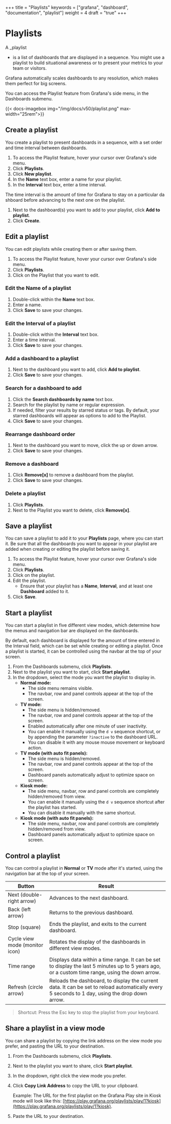 +++
title = "Playlists"
keywords = ["grafana", "dashboard", "documentation", "playlist"]
weight = 4
draft = "true"
+++


# Playlists

A _playlist
- is a list of dashboards that are displayed in a sequence. You might use a playlist to build situational awareness or to present your metrics to your team or visitors.

Grafana automatically scales dashboards to any resolution, which makes them perfect for big screens.

You can access the Playlist feature from Grafana's side menu, in the Dashboards submenu.

{{< docs-imagebox img="/img/docs/v50/playlist.png" max-width="25rem">}}

## Create a playlist

You create a playlist to present dashboards in a sequence, with a set order and time interval between dashboards.

1. To access the Playlist feature, hover your cursor over Grafana's side menu.
1. Click **Playlists**.
1. Click **New playlist**.
1. In the **Name** text box, enter a name for your playlist.
1. In the **Interval** text box, enter a time interval.

The time interval is the amount of time for Grafana to stay on a particular dashboard before advancing to the next one on the playlist.

1. Next to the dashboard(s) you want to add to your playlist, click **Add to playlist**.
1. Click **Create**.

## Edit a playlist

You can edit playlists while creating them or after saving them.

1. To access the Playlist feature, hover your cursor over Grafana's side menu.
1. Click **Playlists**.
1. Click on the Playlist that you want to edit.

### Edit the Name of a playlist

1. Double-click within the **Name** text box.
1. Enter a name.
1. Click **Save** to save your changes.

### Edit the Interval of a playlist

1. Double-click within the **Interval** text box.
1. Enter a time interval.
1. Click **Save** to save your changes.

### Add a dashboard to a playlist

1. Next to the dashboard you want to add, click **Add to playlist**.
1. Click **Save** to save your changes.

### Search for a dashboard to add

1. Click the **Search dashboards by name** text box.
1. Search for the playlist by name or regular expression.
1. If needed, filter your results by starred status or tags.
   By default, your starred dashboards will appear as options to add to the Playlist.
1. Click **Save** to save your changes.

### Rearrange dashboard order

1. Next to the dashboard you want to move, click the up or down arrow.
1. Click **Save** to save your changes.

### Remove a dashboard

1. Click **Remove[x]** to remove a dashboard from the playlist.
1. Click **Save** to save your changes.

### Delete a playlist

1. Click **Playlists**.
1. Next to the Playlist you want to delete, click **Remove[x]**.

## Save a playlist

You can save a playlist to add it to your **Playlists** page, where you can start it. Be sure that all the dashboards you want to appear in your playlist are added when creating or editing the playlist before saving it.

1. To access the Playlist feature, hover your cursor over Grafana's side menu.
1. Click **Playlists**.
1. Click on the playlist.
1. Edit the playlist.
   * Ensure that your playlist has a **Name**, **Interval**, and at least one **Dashboard** added to it.
1. Click **Save**.

## Start a playlist

You can start a playlist in five different view modes, which determine how the menus and navigation bar are displayed on the dashboards.

By default, each dashboard is displayed for the amount of time entered in the Interval field, which can be set while creating or editing a playlist. Once a playlist is started, it can be controlled using the navbar at the top of your screen.

1. From the Dashboards submenu, click **Playlists**.
1. Next to the playlist you want to start, click **Start playlist**.
1. In the dropdown, select the mode you want the playlist to display in.
   - **Normal mode:**
       - The side menu remains visible.
       - The navbar, row and panel controls appear at the top of the screen.
   - **TV mode:**
      - The side menu is hidden/removed.
      - The navbar, row and panel controls appear at the top of the screen.
      - Enabled automatically after one minute of user inactivity.
      - You can enable it manually using the `d v` sequence shortcut, or by appending the parameter `?inactive` to the dashboard URL.
      - You can disable it with any mouse mouse movement or keyboard action.
   - **TV mode (with auto fit panels):**
      - The side menu is hidden/removed.
      - The navbar, row and panel controls appear at the top of the screen.
      - Dashboard panels automatically adjust to optimize space on screen.
   - **Kiosk mode:**
      - The side menu, navbar, row and panel controls are completely hidden/removed from view.
      - You can enable it manually using the `d v` sequence shortcut after the playlist has started.
      - You can disable it manually with the same shortcut.
   - **Kiosk mode (with auto fit panels):**
      - The side menu, navbar, row and panel controls are completely hidden/removed from view.
      - Dashboard panels automatically adjust to optimize space on screen.

## Control a playlist

You can control a playlist in **Normal** or **TV** mode after it's started, using the navigation bar at the top of your screen.

| Button | Result |
| --- | --- |
| Next (double-right arrow) | Advances to the next dashboard. |
| Back (left arrow) | Returns to the previous dashboard. |
| Stop (square) | Ends the playlist, and exits to the current dashboard. |
| Cycle view mode (monitor icon) | Rotates the display of the dashboards in different view modes. |
| Time range | Displays data within a time range. It can be set to display the last 5 minutes up to 5 years ago, or a custom time range, using the down arrow. |
| Refresh (circle arrow) | Reloads the dashboard, to display the current data. It can be set to reload automatically every 5 seconds to 1 day, using the drop down arrow. |

> Shortcut: Press the Esc key to stop the playlist from your keyboard.

## Share a playlist in a view mode

You can share a playlist by copying the link address on the view mode you prefer, and pasting the URL to your destination.

1. From the Dashboards submenu, click **Playlists**.
1. Next to the playlist you want to share, click **Start playlist**.
1. In the dropdown, right click the view mode you prefer.
1. Click **Copy Link Address** to copy the URL to your clipboard.

    Example: The URL for the first playlist on the Grafana Play site in Kiosk mode will look like this:
[https://play.grafana.org/playlists/play/1?kiosk](https://play.grafana.org/playlists/play/1?kiosk).
1. Paste the URL to your destination.
